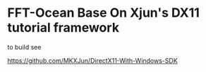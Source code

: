 # FFT-Ocean Base On Xjun's DX11 tutorial framework

to build see

https://github.com/MKXJun/DirectX11-With-Windows-SDK

